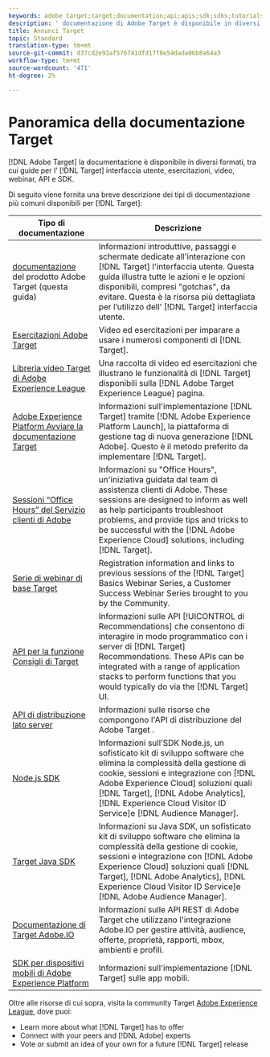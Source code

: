 ```yaml
---
keywords: adobe target;target;documentation;api;apis;sdk;sdks;tutorials;doc;documentation
description: ' documentazione di Adobe Target è disponibile in diversi formati, tra cui panoramiche, esercitazioni e guide per l’interfaccia utente, SKD e API.'
title: Annunci Target
topic: Standard
translation-type: tm+mt
source-git-commit: d37cd2e93af576741dfd17f8e54dada06b8a64a3
workflow-type: tm+mt
source-wordcount: '471'
ht-degree: 2%

---
```



# Panoramica della documentazione Target

[!DNL Adobe Target] la documentazione è disponibile in diversi formati, tra cui guide per l’ [!DNL Target] interfaccia utente, esercitazioni, video, webinar, API e SDK.

Di seguito viene fornita una breve descrizione dei tipi di documentazione più comuni disponibili per [!DNL Target]:

| Tipo di documentazione | Descrizione |
| --- | --- |
| [documentazione](/help/target-home.md)<br>del prodotto Adobe Target (questa guida) | Informazioni introduttive, passaggi e schermate dedicate all&#39;interazione con [!DNL Target] l&#39;interfaccia utente. Questa guida illustra tutte le azioni e le opzioni disponibili, compresi &quot;gotchas&quot;, da evitare. Questa è la risorsa più dettagliata per l’utilizzo dell’ [!DNL Target] interfaccia utente. |
| [Esercitazioni  Adobe Target](https://docs.adobe.com/content/help/en/target-learn/tutorials/overview.html) | Video ed esercitazioni per imparare a usare i numerosi componenti di [!DNL Target]. |
| [Libreria video Target di Adobe Experience League](https://guided.adobe.com/#recommended/solutions/target) | Una raccolta di video ed esercitazioni che illustrano le funzionalità di [!DNL Target] disponibili sulla [!DNL Adobe Target Experience League] pagina. |
| [Adobe Experience Platform Avviare la documentazione Target](/help/c-implementing-target/c-implementing-target-for-client-side-web/how-to-deployatjs/cmp-implementing-target-using-adobe-launch.md) | Informazioni sull&#39;implementazione [!DNL Target] tramite [!DNL Adobe Experience Platform Launch], la piattaforma di gestione tag di nuova generazione [!DNL Adobe]. Questo è il metodo preferito da implementare [!DNL Target]. |
| [Sessioni “Office Hours” del Servizio clienti di Adobe](/help/cmp-resources-and-contact-information.md#concept_58EA30379D3B48C4848BA2A8C464A5B7) | Informazioni su &quot;Office Hours&quot;, un&#39;iniziativa guidata dal team di assistenza clienti di Adobe. These sessions are designed to inform as well as help participants troubleshoot problems, and provide tips and tricks to be successful with the [!DNL Adobe Experience Cloud] solutions, including [!DNL Target]. |
| [Serie di webinar di base Target](https://landing.adobe.com/acs/2018/na/adobe-target/registration.html) | Registration information and links to previous sessions of the [!DNL Target] Basics Webinar Series, a Customer Success Webinar Series brought to you by the Community. |
| [API per la funzione Consigli di Target](https://developers.adobetarget.com/api/recommendations/) | Informazioni sulle API [!UICONTROL di Recommendations] che consentono di interagire in modo programmatico con i server di [!DNL Target] Recommendations. These APIs can be integrated with a range of application stacks to perform functions that you would typically do via the [!DNL Target] UI. |
| [API di distribuzione lato server](https://developers.adobetarget.com/api/delivery-api/) | Informazioni sulle risorse che compongono l&#39;API di distribuzione del Adobe Target . |
| [Node.js SDK](https://github.com/adobe/target-nodejs-sdk) | Informazioni sull’SDK Node.js, un sofisticato kit di sviluppo software che elimina la complessità della gestione di cookie, sessioni e integrazione con [!DNL Adobe Experience Cloud] soluzioni quali [!DNL Target], [!DNL Adobe Analytics], [!DNL Experience Cloud Visitor ID Service]e [!DNL Audience Manager]. |
| [Target Java SDK](https://github.com/adobe/target-java-sdk) | Informazioni su Java SDK, un sofisticato kit di sviluppo software che elimina la complessità della gestione di cookie, sessioni e integrazione con [!DNL Adobe Experience Cloud] soluzioni quali [!DNL Target], [!DNL Adobe Analytics], [!DNL Experience Cloud Visitor ID Service]e [!DNL Adobe Audience Manager]. |
| [Documentazione di Target Adobe.IO](http://developers.adobetarget.com/api/#introduction) | Informazioni sulle API REST di  Adobe Target che utilizzano l&#39;integrazione Adobe.IO per gestire attività, audience, offerte, proprietà, rapporti, mbox, ambienti e profili. |
| [SDK per dispositivi mobili di Adobe Experience Platform](https://aep-sdks.gitbook.io/docs/using-mobile-extensions/adobe-target) | Informazioni sull&#39;implementazione [!DNL Target] sulle app mobili. |

Oltre alle risorse di cui sopra, visita la community Target [Adobe Experience League](https://experienceleaguecommunities.adobe.com/t5/adobe-target/ct-p/adobe-target-community), dove puoi:

* Learn more about what [!DNL Target] has to offer
* Connect with your peers and [!DNL Adobe] experts
* Vote or submit an idea of your own for a future [!DNL Target] release